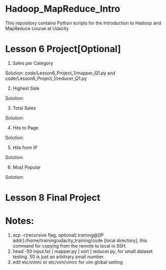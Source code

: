 # Hadoop_MapReduce_Intro
This repository contains Python scripts for the Introduction to Hadoop and MapReduce course at Udacity

# Lesson 6 Project[Optional]
1. Sales per Category

Solution: code/Lesson6_Project_1/mapper_Q1.py and code/Lesson6_Project_1/reducer_Q1.py

2. Highest Sale

Solution:

3. Total Sales

Solution:

4. Hits to Page

Solution:

5. Hits from IP

Solution:

6. Most Popular

Solution:


# Lesson 8 Final Project

# Notes:

1. scp -r(recursive flag, optional) training@[IP addr]:/home/training/udacity_training/code [local directory], this command for copying from the remote to local in SSH.
2. head -50 input.txt | mapper.py | sort | reducer.py, for small dataset testing. 50 is just an arbitrary small number.
3. edit etc/vimrc or etc/vim/vimrc for vim global setting
